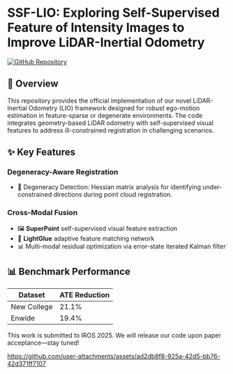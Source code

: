 # SSF-LIO: Exploring Self-Supervised Feature of Intensity Images to Improve LiDAR-Inertial Odometry

[![GitHub Repository](https://img.shields.io/badge/GitHub-SSF--LIO-blue?logo=github)](https://github.com/cimu67/SSF-LIO)

## 📖 Overview
This repository provides the official implementation of our novel LiDAR-Inertial Odometry (LIO) framework designed for robust ego-motion estimation in feature-sparse or degenerate environments. The code integrates geometry-based LiDAR odometry with self-supervised visual features to address ill-constrained registration in challenging scenarios. 

## ✨ Key Features
### Degeneracy-Aware Registration
- 🧮 Degeneracy Detection: Hessian matrix analysis for identifying under-constrained directions during point cloud registration.

### Cross-Modal Fusion
- 🖼️ **SuperPoint** self-supervised visual feature extraction
- 🔗 **LightGlue** adaptive feature matching network
- 📊 Multi-modal residual optimization via error-state iterated Kalman filter

## 📊 Benchmark Performance
| Dataset       | ATE Reduction |
|---------------|---------------|
| New College   | 21.1%         | 
| Enwide        | 19.4%         |

This work is submitted to IROS 2025. We will release our code upon paper acceptance—stay tuned!


https://github.com/user-attachments/assets/ad2db8f8-925a-42d5-bb76-42d371ff7107

